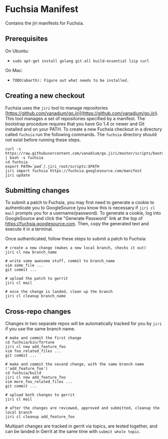 # Fuchsia Manifest

Contains the jiri manifests for Fuchsia.

## Prerequisites

On Ubuntu:

 * `sudo apt-get install golang git-all build-essential lzip curl`

On Mac:

 * `TODO(abarth): Figure out what needs to be installed.`

## Creating a new checkout

Fuchsia uses the `jiri` tool to manage repositories
[https://github.com/vanadium/go.jiri](https://github.com/vanadium/go.jiri).
This tool manages a set of repositories specified by a manifest.  The bootstrap
procedure requires that you have Go 1.4 or newer and Git installed and on your
PATH.  To create a new Fuchsia checkout in a directory called `fuchsia` run the
following commands. The `fuchsia` directory should not exist before running
these steps.

```
curl -s https://raw.githubusercontent.com/vanadium/go.jiri/master/scripts/bootstrap_jiri | bash -s fuchsia
cd fuchsia
export PATH=`pwd`/.jiri_root/scripts:$PATH
jiri import fuchsia https://fuchsia.googlesource.com/manifest
jiri update
```

## Submitting changes

To submit a patch to Fuchsia, you may first need to generate a cookie to
authenticate you to GoogleSource (you know this is necessary if ```jiri cl mail```
prompts you for a username/password).  To generate a cookie, log into
GoogleSource and click the "Generate Password" link at the top of
https://fuchsia.googlesource.com. Then, copy the generated text and execute it
in a terminal.

Once authenticated, follow these steps to submit a patch to Fuchsia:

```
# create a new change (makes a new local branch, checks it out)
jiri cl new branch_name

# write some awesome stuff, commit to branch_name
vim some_file ...
git commit ...

# upload the patch to gerrit
jiri cl mail

# once the change is landed, clean up the branch
jiri cl cleanup branch_name
```

## Cross-repo changes

Changes in two separate repos will be automatically tracked for you by `jiri`
if you use the same branch name.

```
# make and commit the first change
cd fuchsia/bin/fortune
jiri cl new add_feature_foo
vim foo_related_files ...
git commit ...

# make and commit the second change, with the same branch name ('add_feature_foo')
cd fuchsia/build
jiri cl new add_feature_foo
vim more_foo_related_files ...
git commit ...

# upload both changes to gerrit
jiri cl mail

# after the changes are reviewed, approved and submitted, cleanup the local branch
jiri cl cleanup add_feature_foo
```

Multipart changes are tracked in gerrit via topics, are tested together, and
can be landed in Gerrit at the same time with `submit whole topic`.

